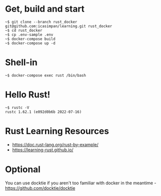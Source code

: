 # Get, build and start
```
~$ git clone --branch rust_docker git@github.com:icasimpan/learning.git rust_docker
~$ cd rust_docker
~$ cp .env-sample .env
~$ docker-compose build
~$ docker-compose up -d
```

# Shell-in
```
~$ docker-compose exec rust /bin/bash
```

# Hello Rust!
```
~$ rustc -V
rustc 1.62.1 (e092d0b6b 2022-07-16)
```

# Rust Learning Resources
* https://doc.rust-lang.org/rust-by-example/
* https://learning-rust.github.io/

# Optional
You can use docktie if you aren't too familiar with docker in the meantime - https://github.com/docktie/docktie
